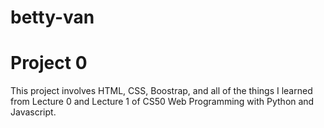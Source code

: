 # betty-van

# Project 0

This project involves HTML, CSS, Boostrap, and all of the things I learned from Lecture 0 and Lecture 1 of CS50 Web Programming with Python and Javascript. 
